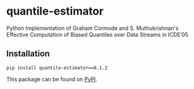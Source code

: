 quantile-estimator
==========================

Python Implementation of Graham Cormode and S. Muthukrishnan's Effective Computation of Biased Quantiles over Data Streams in ICDE’05

## Installation
```
pip install quantile-estimator==0.1.2
```

This package can be found on [PyPI](https://pypi.org/project/quantile-estimator/).
